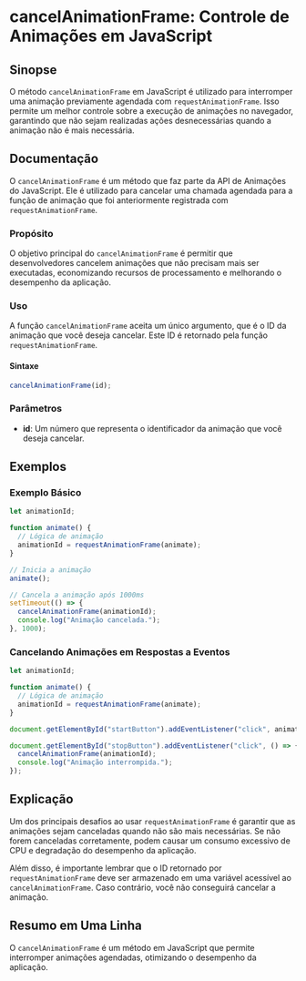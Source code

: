 <!--
Meta Description: # cancelAnimationFrame: Controle de Animações em JavaScript ## Sinopse O método `cancelAnimationFrame` em JavaScript é utilizado para interromper uma ...
Meta Keywords: animação, que, cancelanimationframe, animações, javascript
-->

# cancelAnimationFrame: Controle de Animações em JavaScript

## Sinopse
O método `cancelAnimationFrame` em JavaScript é utilizado para interromper uma animação previamente agendada com `requestAnimationFrame`. Isso permite um melhor controle sobre a execução de animações no navegador, garantindo que não sejam realizadas ações desnecessárias quando a animação não é mais necessária.

## Documentação
O `cancelAnimationFrame` é um método que faz parte da API de Animações do JavaScript. Ele é utilizado para cancelar uma chamada agendada para a função de animação que foi anteriormente registrada com `requestAnimationFrame`.

### Propósito
O objetivo principal do `cancelAnimationFrame` é permitir que desenvolvedores cancelem animações que não precisam mais ser executadas, economizando recursos de processamento e melhorando o desempenho da aplicação.

### Uso
A função `cancelAnimationFrame` aceita um único argumento, que é o ID da animação que você deseja cancelar. Este ID é retornado pela função `requestAnimationFrame`.

#### Sintaxe
```javascript
cancelAnimationFrame(id);
```

### Parâmetros
- **id**: Um número que representa o identificador da animação que você deseja cancelar.

## Exemplos

### Exemplo Básico
```javascript
let animationId;

function animate() {
  // Lógica de animação
  animationId = requestAnimationFrame(animate);
}

// Inicia a animação
animate();

// Cancela a animação após 1000ms
setTimeout(() => {
  cancelAnimationFrame(animationId);
  console.log("Animação cancelada.");
}, 1000);
```

### Cancelando Animações em Respostas a Eventos
```javascript
let animationId;

function animate() {
  // Lógica de animação
  animationId = requestAnimationFrame(animate);
}

document.getElementById("startButton").addEventListener("click", animate);

document.getElementById("stopButton").addEventListener("click", () => {
  cancelAnimationFrame(animationId);
  console.log("Animação interrompida.");
});
```

## Explicação
Um dos principais desafios ao usar `requestAnimationFrame` é garantir que as animações sejam canceladas quando não são mais necessárias. Se não forem canceladas corretamente, podem causar um consumo excessivo de CPU e degradação do desempenho da aplicação. 

Além disso, é importante lembrar que o ID retornado por `requestAnimationFrame` deve ser armazenado em uma variável acessível ao `cancelAnimationFrame`. Caso contrário, você não conseguirá cancelar a animação.

## Resumo em Uma Linha
O `cancelAnimationFrame` é um método em JavaScript que permite interromper animações agendadas, otimizando o desempenho da aplicação.